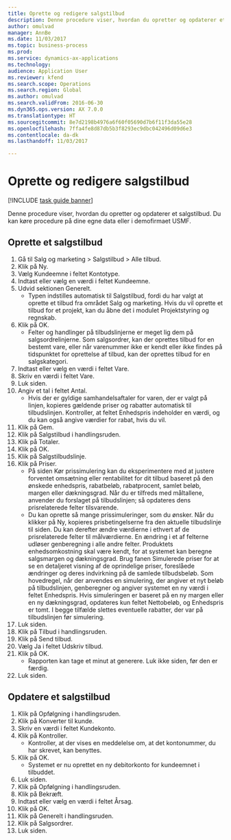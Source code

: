 ```yaml
--- 
title: Oprette og redigere salgstilbud
description: Denne procedure viser, hvordan du opretter og opdaterer et salgstilbud.
author: omulvad
manager: AnnBe
ms.date: 11/03/2017
ms.topic: business-process
ms.prod: 
ms.service: dynamics-ax-applications
ms.technology: 
audience: Application User
ms.reviewer: kfend
ms.search.scope: Operations
ms.search.region: Global
ms.author: omulvad
ms.search.validFrom: 2016-06-30
ms.dyn365.ops.version: AX 7.0.0
ms.translationtype: HT
ms.sourcegitcommit: 8e7d2198b4976a6f60f05690d7b6f11f3da55e28
ms.openlocfilehash: 7ffa4fe8d87db5b3f8293ec9dbc042496d09d6e3
ms.contentlocale: da-dk
ms.lasthandoff: 11/03/2017

---
```

# <a name="create-and-edit-sales-quotations"></a>Oprette og redigere salgstilbud

[!INCLUDE [task guide banner](../../includes/task-guide-banner.md)]

Denne procedure viser, hvordan du opretter og opdaterer et salgstilbud. Du kan køre procedure på dine egne data eller i demofirmaet USMF.


## <a name="create-a-sales-quotation"></a>Oprette et salgstilbud
1. Gå til Salg og marketing > Salgstilbud > Alle tilbud.
2. Klik på Ny.
3. Vælg Kundeemne i feltet Kontotype.
4. Indtast eller vælg en værdi i feltet Kundeemne.
5. Udvid sektionen Generelt.
    * Typen indstilles automatisk til Salgstilbud, fordi du har valgt at oprette et tilbud fra området Salg og marketing. Hvis du vil oprette et tilbud for et projekt, kan du åbne det i modulet Projektstyring og regnskab.   
6. Klik på OK.
    * Felter og handlinger på tilbudslinjerne er meget lig dem på salgsordrelinjerne.   Som salgsordrer, kan der oprettes tilbud for en bestemt vare, eller når varenummer ikke er kendt eller ikke findes på tidspunktet for oprettelse af tilbud, kan der oprettes tilbud for en salgskategori.  
7. Indtast eller vælg en værdi i feltet Vare.
8. Skriv en værdi i feltet Vare.
9. Luk siden.
10. Angiv et tal i feltet Antal.
    * Hvis der er gyldige samhandelsaftaler for varen, der er valgt på linjen, kopieres gældende priser og rabatter automatisk til tilbudslinjen. Kontroller, at feltet Enhedspris indeholder en værdi, og du kan også angive værdier for rabat, hvis du vil.  
11. Klik på Gem.
12. Klik på Salgstilbud i handlingsruden.
13. Klik på Totaler.
14. Klik på OK.
15. Klik på Salgstilbudslinje.
16. Klik på Priser.
    * På siden Kør prissimulering kan du eksperimentere med at justere forventet omsætning eller rentabilitet for dit tilbud baseret på den ønskede enhedspris, rabatbeløb, rabatprocent, samlet beløb, margen eller dækningsgrad.   Når du er tilfreds med måltallene, anvender du forslaget på tilbudslinjen; så opdateres dens prisrelaterede felter tilsvarende.  
    * Du kan oprette så mange prissimuleringer, som du ønsker. Når du klikker på Ny, kopieres prisbetingelserne fra den aktuelle tilbudslinje til siden. Du kan derefter ændre værdierne i ethvert af de prisrelaterede felter til målværdierne. En ændring i et af felterne udløser genberegning i alle andre felter. Produktets enhedsomkostning skal være kendt, for at systemet kan beregne salgsmargen og dækningsgrad. Brug fanen Simulerede priser for at se en detaljeret visning af de oprindelige priser, foreslåede ændringer og deres indvirkning på de samlede tilbudsbeløb.   Som hovedregel, når der anvendes en simulering, der angiver et nyt beløb på tilbudslinjen, genberegner og angiver systemet en ny værdi i feltet Enhedspris. Hvis simuleringen er baseret på en ny margen eller en ny dækningsgrad, opdateres kun feltet Nettobeløb, og Enhedspris er tomt. I begge tilfælde slettes eventuelle rabatter, der var på tilbudslinjen før simulering.  
17. Luk siden.
18. Klik på Tilbud i handlingsruden.
19. Klik på Send tilbud.
20. Vælg Ja i feltet Udskriv tilbud.
21. Klik på OK.
    * Rapporten kan tage et minut at generere. Luk ikke siden, før den er færdig.  
22. Luk siden.

## <a name="update-a-sales-quotation"></a>Opdatere et salgstilbud
1. Klik på Opfølgning i handlingsruden.
2. Klik på Konverter til kunde.
3. Skriv en værdi i feltet Kundekonto.
4. Klik på Kontroller.
    * Kontroller, at der vises en meddelelse om, at det kontonummer, du har skrevet, kan benyttes.  
5. Klik på OK.
    * Systemet er nu oprettet en ny debitorkonto for kundeemnet i tilbuddet.  
6. Luk siden.
7. Klik på Opfølgning i handlingsruden.
8. Klik på Bekræft.
9. Indtast eller vælg en værdi i feltet Årsag.
10. Klik på OK.
11. Klik på Generelt i handlingsruden.
12. Klik på Salgsordrer.
13. Luk siden.


